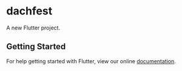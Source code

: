 # dachfest

A new Flutter project.

## Getting Started

For help getting started with Flutter, view our online
[documentation](https://flutter.io/).
